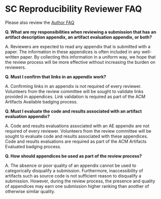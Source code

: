 # SC Reproducibility Reviewer FAQ

Please also review the  [Author FAQ](https://collegeville.github.io/sc-reproducibility/AuthorFAQ.html)

**Q. What are my responsibilities when reviewing a submission that has an artifact description appendix, an artifact evaluation appendix, or both?**

A. Reviewers are expected to read any appendix that is submitted with a paper. The information in these appendices is often included in any well-written paper. By collecting this information in a uniform way, we hope that the review process will be more effective without increasing the burden on reviewers.

**Q. Must I confirm that links in an appendix work?**

A. Confirming links in an appendix is not required of every reviewer. Volunteers from the review committee will be sought to validate links provided in appendices. Link validation is required as part of the ACM Artifacts Available badging process.

**Q. Must I evaluate the code and results associated with an artifact evaluation appendix?**

A. Code and results evaluations associated with an AE appendix are not required of every reviewer. Volunteers from the review committee will be sought to evaluate code and results associated with these appendices. Code and results evaluations are required as part of the ACM Artifacts Evaluated badging process.

**Q. How should appendices be used as part of the review process?**

A. The absence or poor quality of an appendix cannot be used to categorically disqualify a submission. Furthermore, inaccessibility of artifacts such as source code is not sufficient reason to disqualify a submission. However, during the review process, the presence and quality of appendices may earn one submission higher ranking than another of otherwise similar quality.
